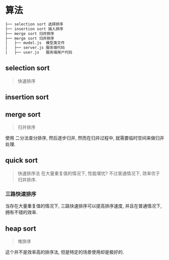 # 算法

```bash
├── selection sort 选择排序
├── insertion sort 插入排序
├── merge sort 归并排序
├── merge sort 归并排序
│   ├── model.js  模型类文件
│   ├── server.js 服务端代码
│   ├── user.js   服务端用户代码
```

## selection sort

> 快速排序

## insertion sort

## merge sort

> 归并排序

使用 二分法查分排序, 然后逐步归并, 然而在归并过程中, 就需要临时空间来做归并处理.

## quick sort

> 快速排序法
在大量重复值的情况下, 性能堪忧? 不过普通情况下, 效率优于归并排序.

### 三路快速排序

当存在大量重复值的情况下, 三路快速排序可以提高排序速度, 并且在普通情况下, 拥有不错的效率.

## heap sort

> 堆排序

这个并不是效率高的排序法, 但是特定的场景使用却是极好的.

